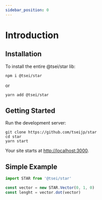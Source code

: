 ```yaml
---
sidebar_position: 0
---
```


# Introduction

## Installation​

To install the entire @tsei/star lib:

```bash
npm i @tsei/star
```

or

```bash
yarn add @tsei/star
```

## Getting Started

Run the development server:

```
git clone https://github.com/tseijp/star
cd star
yarn start
```

Your site starts at [http://localhost:3000](http://localhost:3000).

## Simple Example

```js
import STAR from '@tsei/star'

const vector = new STAR.Vector(0, 1, 0)
const lenght = vector.dot(vector)
```
